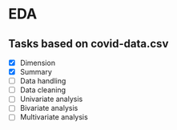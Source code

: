 # EDA
## Tasks based on covid-data.csv
- [x]  Dimension
- [x]  Summary
- [ ]  Data handling
- [ ]  Data cleaning
- [ ]  Univariate analysis
- [ ]  Bivariate analysis
- [ ]  Multivariate analysis

